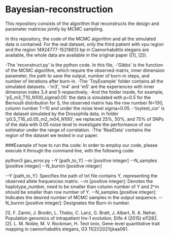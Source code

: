 # Bayesian-reconstruction
This repository consists of the algorithm that reconstructs the design and parameter matrices jointly by MCMC sampling. 

In this repository, the code of the MCMC algorithm and all the simulated data is contained. For the real dataset, only the third patient with vpu region and the region 14924777-15216613 bp in Caenorhabditis elegans are available, the whole data are available in the original paper ([1], [2]).

-The 'reconstruct.py' is the python code. In this file, 
-'Gibbs' is the function of the MCMC algorithm, which require the observed matrix, inner dimension parameter, the path to save the output, number of burn-in steps, and number of iterations after burn-in.
-The 'ToyExample' folder contains all the simulated datasets. 
  -'m3', 'm4' and 'm5' are the experiences with inner dimension index 3,4 and 5 respectively. 
  -And the folder inside, for example, 'p5_m3_T10_N100_sigma0.05' the data is simulated with p=0.5 for the Bernoulli distribution for S, the observed matrix has the row number N=100, column number T=10 and under the noise level sigma=0.05. 
  -'toytest_cor' is the dataset simulated by the Drosophila data, in folder 'p0.5_T16_s0.05_m2_m04_N100', we replaced 25%, 50%, and 75% of SNPs of the data with 0.05 noise level to investigate the performance of our estimator under the range of correlation.
-The 'RealData' contains the region of the dataset we tested in our paper. 

###Example of how to run the code:
In order to employ our code, please execute it through the command line, with the following code:

python3 gau_error.py --Y [path_to_Y] --m [positive integer] --N_samples [positive integer] --N_burnin [positive integer]

--Y [path_to_Y]: Specifies the path of txt file contains Y, representing the observed allele frequencies matrix.
--m [positive integer]: Denotes the haplotype_number, need to be smaller than column number of Y and 2^m should be smaller than row number of Y.
--N_samples [positive integer]: Indicates the desired number of MCMC samples in the output sequence.
--N_burnin [positive integer]: Designates the Burn-in number.

[1]. F. Zanini, J. Brodin, L. Thebo, C. Lanz, G. Bratt, J. Albert, R. A. Neher, Population genomics of intrapatient hiv-1 evolution, Elife 4 (2015)
e11282.
[2]. L. M. Noble, M. V. Rockman, H. Teot ́onio, Gene-level quantitative trait mapping in caenorhabditis elegans, G3 11(2)(2021)jkaa061.
